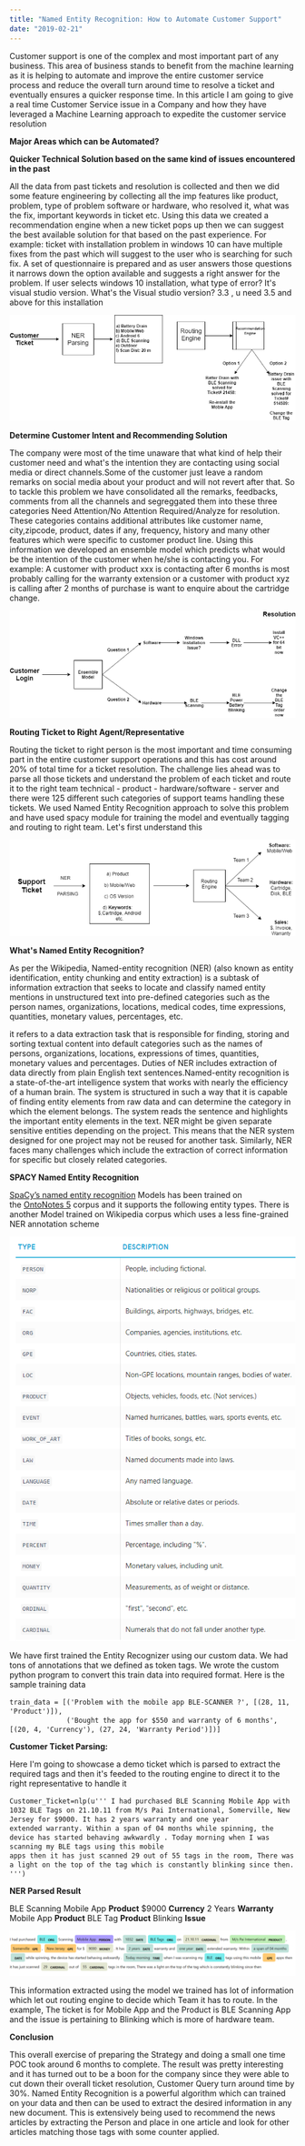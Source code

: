 ```yaml
---
title: "Named Entity Recognition: How to Automate Customer Support"
date: "2019-02-21"
---
```


Customer support is one of the complex and most important part of any business. This area of business stands to benefit from the machine learning as it is helping to automate and improve the entire customer service process and reduce the overall turn around time to resolve a ticket and eventually ensures a quicker response time. In this article I am going to give a real time Customer Service issue in a Company and how they have leveraged a Machine Learning approach to expedite the customer service resolution

**Major Areas which can be Automated?**

**Quicker Technical Solution based on the same kind of issues encountered in the past**

All the data from past tickets and resolution is collected and then we did some feature engineering by collecting all the imp features like product, problem, type of problem software or hardware, who resolved it, what was the fix, important keywords in ticket etc. Using this data we created a recommendation engine when a new ticket pops up then we can suggest the best available solution for that based on the past experience. For example: ticket with installation problem in windows 10 can have multiple fixes from the past which will suggest to the user who is searching for such fix. A set of questionnaire is prepared and as user answers those questions it narrows down the option available and suggests a right answer for the problem. If user selects windows 10 installation, what type of error? It's visual studio version. What's the Visual studio version? 3.3 , u need 3.5 and above for this installation

![](/images/2019/02/recommendation_engine.png)

**Determine Customer Intent and Recommending Solution**

The company were most of the time unaware that what kind of help their customer need and what's the intention they are contacting using social media or direct channels.Some of the customer just leave a random remarks on social media about your product and will not revert after that. So to tackle this problem we have consolidated all the remarks, feedbacks, comments from all the channels and segreggated them into these three categories Need Attention/No Attention Required/Analyze for resolution. These categories contains additional attributes like customer name, city,zipcode, product, dates if any, frequency, history and many other features which were specific to customer product line. Using this information we developed an ensemble model which predicts what would be the intention of the customer when he/she is contacting you. For example: A customer with product xxx is contacting after 6 months is most probably calling for the warranty extension or a customer with product xyz is calling after 2 months of purchase is want to enquire about the cartridge change.

![](/images/2019/02/ensemble_model.png)

**Routing Ticket to Right Agent/Representative**

Routing the ticket to right person is the most important and time consuming part in the entire customer support operations and this has cost around 20% of total time for a ticket resolution. The challenge lies ahead was to parse all those tickets and understand the problem of each ticket and route it to the right team technical - product - hardware/software - server and there were 125 different such categories of support teams handling these tickets. We used Named Entity Recognition approach to solve this problem and have used spacy module for training the model and eventually tagging and routing to right team. Let's first understand this

![](/images/2019/02/Routing.png)

**What's Named Entity Recognition?**

As per the Wikipedia, Named-entity recognition (NER) (also known as entity identification, entity chunking and entity extraction) is a subtask of information extraction that seeks to locate and classify named entity mentions in unstructured text into pre-defined categories such as the person names, organizations, locations, medical codes, time expressions, quantities, monetary values, percentages, etc.

it refers to a data extraction task that is responsible for finding, storing and sorting textual content into default categories such as the names of persons, organizations, locations, expressions of times, quantities, monetary values and percentages. Duties of NER includes extraction of data directly from plain English text sentences.Named-entity recognition is a state-of-the-art intelligence system that works with nearly the efficiency of a human brain. The system is structured in such a way that it is capable of finding entity elements from raw data and can determine the category in which the element belongs. The system reads the sentence and highlights the important entity elements in the text. NER might be given separate sensitive entities depending on the project. This means that the NER system designed for one project may not be reused for another task. Similarly, NER faces many challenges which include the extraction of correct information for specific but closely related categories.

**SPACY Named Entity Recognition**

[SpaCy’s named entity recognition](https://spacy.io/api/annotation#section-named-entities) Models has been trained on the [OntoNotes 5](https://catalog.ldc.upenn.edu/ldc2013t19) corpus and it supports the following entity types.
There is another Model trained on Wikipedia corpus which uses a less fine-grained NER annotation scheme

![](/images/2019/02/image-19.png)

We have first trained the Entity Recognizer using our custom data. We had tons of annotations that we defined as token tags. We wrote the custom python program to convert this train data into required format. Here is the sample training data

```
train_data = [('Problem with the mobile app BLE-SCANNER ?', [(28, 11, 'Product')]),
              ('Bought the app for $550 and warranty of 6 months', [(20, 4, 'Currency'), (27, 24, 'Warranty Period')])]
```

**Customer Ticket Parsing:**

Here I'm going to showcase a demo ticket which is parsed to extract the required tags and then it's feeded to the routing engine to direct it to the right representative to handle it

```
Customer_Ticket=nlp(u''' I had purchased BLE Scanning Mobile App with 1032 BLE Tags on 21.10.11 from M/s Pai International, Somerville, New Jersey for $9000. It has 2 years warranty and one year
extended warranty. Within a span of 04 months while spinning, the device has started behaving awkwardly . Today morning when I was scanning my BLE tags using this mobile
apps then it has just scanned 29 out of 55 tags in the room, There was a light on the top of the tag which is constantly blinking since then. ''')
```

**NER Parsed Result**

BLE Scanning Mobile App **Product**
$9000 **Currency**
2 Years **Warranty**
Mobile App **Product**
BLE Tag **Product**
Blinking **Issue**

![](/images/2019/02/image-20.png)

This information extracted using the model we trained has lot of information which let out routing engine to decide which Team it has to route. In the example, The ticket is for Mobile App and the Product is BLE Scanning App and the issue is pertaining to Blinking which is more of hardware team.

**Conclusion**

This overall exercise of preparing the Strategy and doing a small one time POC took around 6 months to complete. The result was pretty interesting and it has turned out to be a boon for the company since they were able to cut down their overall ticket resolution, Customer Query turn around time by 30%. Named Entity Recognition is a powerful algorithm which can trained on your data and then can be used to extract the desired information in any new document. This is extensively being used to recommend the news articles by extracting the Person and place in one article and look for other articles matching those tags with some counter applied.
